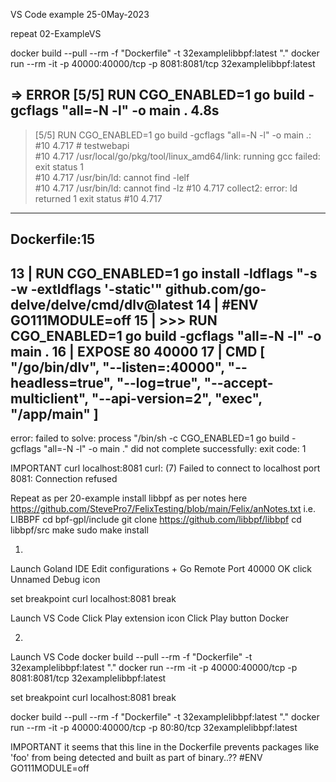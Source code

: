 VS Code example
25-0May-2023

repeat 02-ExampleVS

docker build --pull --rm -f "Dockerfile" -t 32examplelibbpf:latest "."
docker run --rm -it -p 40000:40000/tcp -p 8081:8081/tcp 32examplelibbpf:latest


=> ERROR [5/5] RUN CGO_ENABLED=1 go build -gcflags "all=-N -l" -o main .                                       4.8s
------                                                                                                               
> [5/5] RUN CGO_ENABLED=1 go build -gcflags "all=-N -l" -o main .:                                                  
#10 4.717 # testwebapi                                                                                               
#10 4.717 /usr/local/go/pkg/tool/linux_amd64/link: running gcc failed: exit status 1                                 
#10 4.717 /usr/bin/ld: cannot find -lelf                                                                             
#10 4.717 /usr/bin/ld: cannot find -lz
#10 4.717 collect2: error: ld returned 1 exit status
#10 4.717
------
Dockerfile:15
--------------------
13 |     RUN CGO_ENABLED=1 go install -ldflags "-s -w -extldflags '-static'" github.com/go-delve/delve/cmd/dlv@latest
14 |     #ENV GO111MODULE=off
15 | >>> RUN CGO_ENABLED=1 go build -gcflags "all=-N -l" -o main .
16 |     EXPOSE 80 40000
17 |     CMD [ "/go/bin/dlv", "--listen=:40000", "--headless=true", "--log=true", "--accept-multiclient", "--api-version=2", "exec", "/app/main" ]
--------------------
error: failed to solve: process "/bin/sh -c CGO_ENABLED=1 go build -gcflags \"all=-N -l\" -o main ." did not complete successfully: exit code: 1



IMPORTANT
curl localhost:8081
curl: (7) Failed to connect to localhost port 8081: Connection refused

Repeat as per 20-example
install libbpf as per notes here
https://github.com/StevePro7/FelixTesting/blob/main/Felix/anNotes.txt
i.e.
LIBBPF
cd bpf-gpl/include
git clone https://github.com/libbpf/libbpf
cd libbpf/src
make
sudo make install


01.
Launch Goland IDE
Edit configurations
+
Go Remote
Port 40000
OK
click Unnamed Debug icon

set breakpoint
curl localhost:8081
break


Launch VS Code
Click Play extension icon
Click Play button Docker


02.
Launch VS Code
docker build --pull --rm -f "Dockerfile" -t 32examplelibbpf:latest "."
docker run --rm -it -p 40000:40000/tcp -p 8081:8081/tcp 32examplelibbpf:latest

set breakpoint
curl localhost:8081
break


docker build --pull --rm -f "Dockerfile" -t 32examplelibbpf:latest "."
docker run --rm -it -p 40000:40000/tcp -p 80:80/tcp 32examplelibbpf:latest

IMPORTANT
it seems that this line in the Dockerfile prevents packages like 'foo'
from being detected and built as part of binary..??
#ENV GO111MODULE=off
